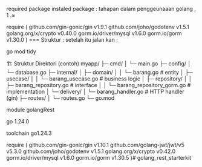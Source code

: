 required package instaled package : 
tahapan dalam penggeunaaan golang , 
 1 .≈

require (
        github.com/gin-gonic/gin v1.9.1
        github.com/joho/godotenv v1.5.1
        golang.org/x/crypto v0.40.0
        gorm.io/driver/mysql v1.6.0
        gorm.io/gorm v1.30.0
)
=== Struktur :
setelah itu jalan kan : 

 go mod tidy


🏗️ Struktur Direktori (contoh)
myapp/
├─ cmd/
│  └─ main.go
├─ config/
│  └─ database.go
├─ internal/
│  ├─ domain/
│  │  └─ barang.go          # entity
│  ├─ usecase/
│  │  └─ barang_usecase.go  # business logic
│  ├─ repository/
│  │  ├─ barang_repository.go       # interface
│  │  └─ barang_repository_gorm.go  # implementation
│  └─ delivery/
│     └─ barang_handler.go  # HTTP handler (gin)
├─ routes/
│  └─ routes.go
└─ go.mod


module golangRest

go 1.24.0

toolchain go1.24.3

require (
	github.com/gin-gonic/gin v1.10.1
	github.com/golang-jwt/jwt/v5 v5.3.0
	github.com/joho/godotenv v1.5.1
	golang.org/x/crypto v0.42.0
	gorm.io/driver/mysql v1.6.0
	gorm.io/gorm v1.30.5
)# golang_rest_starterkit

